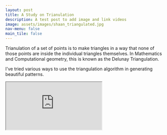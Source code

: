 ```yaml
---
layout: post
title: A Study on Trianulation
description: A test post to add image and link videos
image: assets/images/shaan_triangulated.jpg
nav-menu: false
main_tile: false
---
```

<script>
  function resizeIframe(obj) {
    obj.style.height = obj.contentWindow.document.documentElement.scrollHeight + 'px';
  }
</script>
<p>Trianulation of a set of points is to make triangles in a way that none of those points are inside the individual triangles themselves. In Mathematics and Computational geometry, this is known as the Delunay Triangulation.</p>
<p>I've tried various ways to use the triangulation algorithm in generating beautiful patterns.</p>
<style>
	*.adjustHeight{
		height: calc(100vh);
		width: 100%;
	}
	*.videoWrapper {
  		padding-bottom: calc(var(--aspect-ratio, .5625) * 100%);
	}
}
</style>
<!-- <iframe class ="adjustHeight" src="https://www.youtube.com/embed/fY4qkfjJo6A" frameborder="0" scrolling="no" onload="resizeIframe(this)" allow="accelerometer; autoplay; encrypted-media; gyroscope; picture-in-picture" allowfullscreen></iframe> -->

<div class="videoWrapper" style="--aspect-ratio: 3 / 4;">
<iframe src="https://www.youtube.com/embed/fY4qkfjJo6A" alt="" data-position="center center" /></iframe>
</div>
